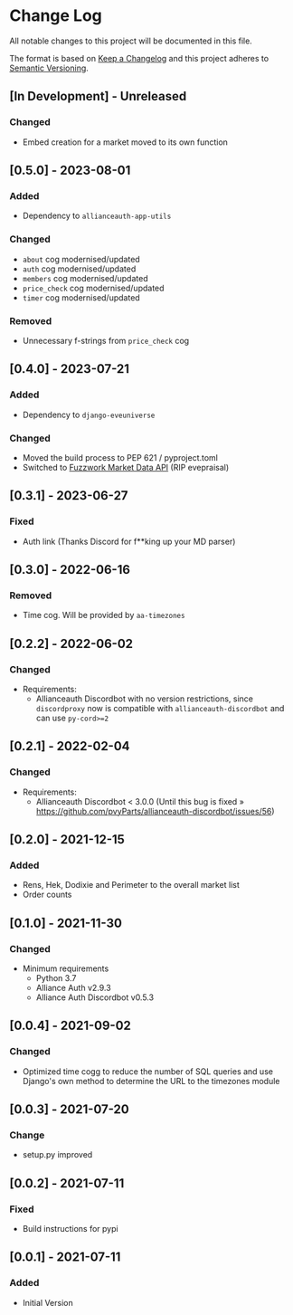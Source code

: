 # Change Log

All notable changes to this project will be documented in this file.

The format is based on [Keep a Changelog](http://keepachangelog.com/)
and this project adheres to [Semantic Versioning](http://semver.org/).

## \[In Development\] - Unreleased

### Changed

- Embed creation for a market moved to its own function

## \[0.5.0\] - 2023-08-01

### Added

- Dependency to `allianceauth-app-utils`

### Changed

- `about` cog modernised/updated
- `auth` cog modernised/updated
- `members` cog modernised/updated
- `price_check` cog modernised/updated
- `timer` cog modernised/updated

### Removed

- Unnecessary f-strings from `price_check` cog

## \[0.4.0\] - 2023-07-21

### Added

- Dependency to `django-eveuniverse`

### Changed

- Moved the build process to PEP 621 / pyproject.toml
- Switched to [Fuzzwork Market Data API](https://market.fuzzwork.co.uk/api/) (RIP evepraisal)

## \[0.3.1\] - 2023-06-27

### Fixed

- Auth link (Thanks Discord for f\*\*king up your MD parser)

## \[0.3.0\] - 2022-06-16

### Removed

- Time cog. Will be provided by `aa-timezones`

## \[0.2.2\] - 2022-06-02

### Changed

- Requirements:
  - Allianceauth Discordbot with no version restrictions, since `discordproxy` now
    is compatible with `allianceauth-discordbot` and can use `py-cord>=2`

## \[0.2.1\] - 2022-02-04

### Changed

- Requirements:
  - Allianceauth Discordbot \< 3.0.0 (Until this bug is fixed » https://github.com/pvyParts/allianceauth-discordbot/issues/56)

## \[0.2.0\] - 2021-12-15

### Added

- Rens, Hek, Dodixie and Perimeter to the overall market list
- Order counts

## \[0.1.0\] - 2021-11-30

### Changed

- Minimum requirements
  - Python 3.7
  - Alliance Auth v2.9.3
  - Alliance Auth Discordbot v0.5.3

## \[0.0.4\] - 2021-09-02

### Changed

- Optimized time cogg to reduce the number of SQL queries and use Django's own
  method to determine the URL to the timezones module

## \[0.0.3\] - 2021-07-20

### Change

- setup.py improved

## \[0.0.2\] - 2021-07-11

### Fixed

- Build instructions for pypi

## \[0.0.1\] - 2021-07-11

### Added

- Initial Version
